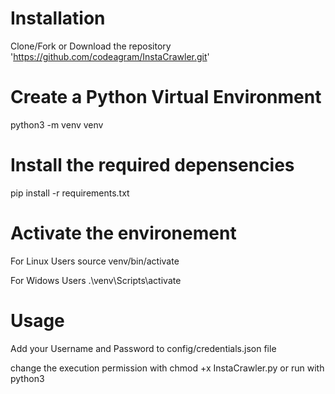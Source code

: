 # Installation
Clone/Fork or Download the repository 'https://github.com/codeagram/InstaCrawler.git'

# Create a Python Virtual Environment
python3 -m venv venv

# Install the required depensencies
pip install -r requirements.txt

# Activate the environement
For Linux Users
  source venv/bin/activate

For Widows Users
  .\venv\Scripts\activate

# Usage
Add your Username and Password to config/credentials.json file

change the execution permission with chmod +x InstaCrawler.py or run with python3
